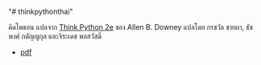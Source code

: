 "# thinkpythonthai" 

คิดไพธอน แปลจาก [Think Python 2e](https://greenteapress.com/wp/think-python-2e/) ของ Allen B. Downey
แปลโดย กรชวัล ชายผา, ธัชพงศ์ กตัญญูกุล และจิระเดช พลสวัสดิ์

  * [pdf](https://github.com/tatpongkatanyukul/thinkpythonthai/blob/master/ThaiPython03e.pdf)
